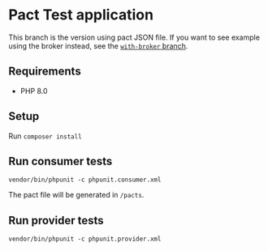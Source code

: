 # Pact Test application
This branch is the version using pact JSON file. If you want to see example using the broker instead,
see the [`with-broker` branch](https://github.com/EmilMassey/pact-tests/tree/with-broker).

## Requirements
* PHP 8.0

## Setup
Run `composer install`

## Run consumer tests
`vendor/bin/phpunit -c phpunit.consumer.xml`

The pact file will be generated in `/pacts`.

## Run provider tests
`vendor/bin/phpunit -c phpunit.provider.xml`